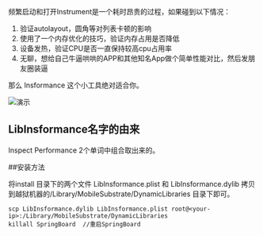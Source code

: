 

频繁启动和打开Instrument是一个耗时昂贵的过程，如果碰到以下情况：

1. 验证autolayout，圆角等对列表卡顿的影响
2. 使用了一个内存优化的技巧，验证内存占用是否降低
3. 设备发热，验证CPU是否一直保持较高cpu占用率
4. 无聊，想给自己牛逼哄哄的APP和其他知名App做个简单性能对比，然后发朋友圈装逼
 
那么 Insformance 这个小工具绝对适合你。


![演示](http://ww1.sinaimg.cn/bmiddle/92172277jw1eqb01bzynsj20hs0vkjvf.jpg)

## LibInsformance名字的由来

Inspect Performance 2个单词中组合取出来的。


##安装方法

将install 目录下的两个文件 LibInsformance.plist 和 LibInsformance.dylib 拷贝到越狱机器的/Library/MobileSubstrate/DynamicLibraries 目录下即可。

```
scp LibInsformance.dylib LibInsformance.plist root@<your-ip>:/Library/MobileSubstrate/DynamicLibraries
killall SpringBoard  //重启SpringBoard
```


